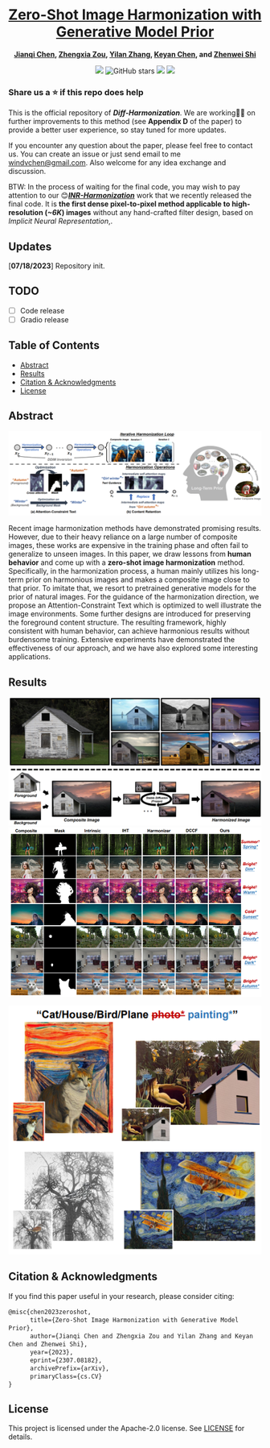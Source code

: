 <div align="center">

<h1><a href="https://arxiv.org/abs/2307.08182">Zero-Shot Image Harmonization with <br /> Generative Model Prior</a></h1>

**[Jianqi Chen](https://windvchen.github.io/), [Zhengxia Zou](https://scholar.google.com.hk/citations?hl=en&user=DzwoyZsAAAAJ), [Yilan Zhang](https://scholar.google.com.hk/citations?hl=en&user=wZ4M4ecAAAAJ), [Keyan Chen](https://scholar.google.com.hk/citations?hl=en&user=5RF4ia8AAAAJ), and [Zhenwei Shi](https://scholar.google.com.hk/citations?hl=en&user=kNhFWQIAAAAJ)**

![](https://komarev.com/ghpvc/?username=windvchenDiff-Harmonization&label=visitors)
![GitHub stars](https://badgen.net/github/stars/windvchen/Diff-Harmonization)
[![](https://img.shields.io/badge/license-Apache--2.0-blue)](#License)
[![](https://img.shields.io/badge/arXiv-2307.08182-b31b1b.svg)](https://arxiv.org/abs/2307.08182)

</div>

### Share us a :star: if this repo does help

This is the official repository of ***Diff-Harmonization***. We are working🏃🏃 on further improvements to this method (see **Appendix D** of the paper) to provide a better user experience, so stay tuned for more updates.

If you encounter any question about the paper, please feel free to contact us. You can create an issue or just send email to me windvchen@gmail.com. Also welcome for any idea exchange and discussion.

BTW:
In the process of waiting for the final code, you may wish to pay attention to our 😊[***INR-Harmonization***](https://github.com/WindVChen/INR-Harmonization) work that we recently released the final code. It is **the first dense pixel-to-pixel method applicable to high-resolution (*~6K*) images** without any hand-crafted filter design, based on *Implicit Neural Representation*,.

## Updates

[**07/18/2023**] Repository init.

## TODO
- [ ] Code release
- [ ] Gradio release

## Table of Contents

- [Abstract](#abstract)
- [Results](#results)
- [Citation & Acknowledgments](#citation--acknowledgments)
- [License](#license)


## Abstract

![DiffHarmon's framework](assets/network.png)

Recent image harmonization methods have demonstrated promising results. However, due to their heavy reliance on a large number of composite images, these works are expensive in the training phase and often fail to generalize to unseen images. In this paper, we draw lessons from **human behavior** and come up with a **zero-shot image harmonization** method. Specifically, in the harmonization process, a human mainly utilizes his long-term prior on harmonious images and makes a composite image close to that prior. To imitate that, we resort to pretrained generative models for the prior of natural images. For the guidance of the harmonization direction, we propose an Attention-Constraint Text which is optimized to well illustrate the image environments. Some further designs are introduced for preserving the foreground content structure. The resulting framework, highly consistent with human behavior, can achieve harmonious results without burdensome training. Extensive experiments have demonstrated the effectiveness of our approach, and we have also explored some interesting applications.

## Results

![Visual comparisons](assets/visualizations.png#pic_center)
![Visual comparisons2](assets/visualizations2.png#pic_center)
<div align=center><img src="assets/visualizations3.png" alt="Visual comparisons3"></div>

## Citation & Acknowledgments
If you find this paper useful in your research, please consider citing:
```
@misc{chen2023zeroshot,
      title={Zero-Shot Image Harmonization with Generative Model Prior}, 
      author={Jianqi Chen and Zhengxia Zou and Yilan Zhang and Keyan Chen and Zhenwei Shi},
      year={2023},
      eprint={2307.08182},
      archivePrefix={arXiv},
      primaryClass={cs.CV}
}
```

## License
This project is licensed under the Apache-2.0 license. See [LICENSE](LICENSE) for details.